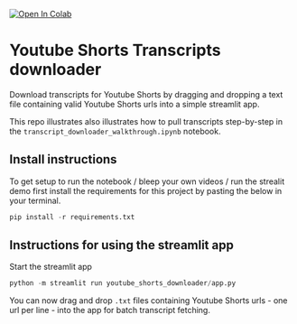 <a href="https://colab.research.google.com/github/jermwatt/youtube_transcript_downloader/blob/main/transcript_downloader_walkthrough.ipynb" target="_parent"><img src="https://colab.research.google.com/assets/colab-badge.svg" alt="Open In Colab"/></a>

# Youtube Shorts Transcripts downloader

Download transcripts for Youtube Shorts by dragging and dropping a text file containing valid Youtube Shorts urls into a simple streamlit app.

This repo illustrates also illustrates how to pull transcripts step-by-step in the `transcript_downloader_walkthrough.ipynb` notebook.

## Install instructions

To get setup to run the notebook / bleep your own videos / run the strealit demo first install the requirements for this project by pasting the below in your terminal.

```python
pip install -r requirements.txt
```


## Instructions for using the streamlit app

Start the streamlit app

```python
python -m streamlit run youtube_shorts_downloader/app.py
```

You can now drag and drop `.txt` files containing Youtube Shorts urls - one url per line - into the app for batch transcript fetching.